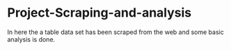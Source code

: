 # Project-Scraping-and-analysis
In here the a table data set has been scraped from the web and some basic analysis is done.
